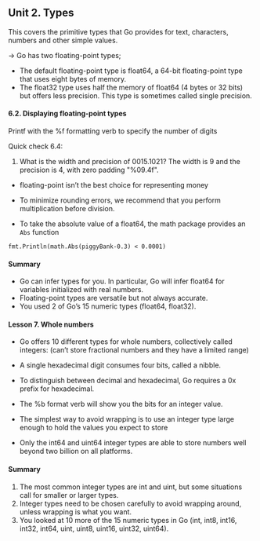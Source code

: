 ## Unit 2. Types
This covers the primitive types that Go provides for text, characters, numbers and other simple values.

-> Go has two floating-point types;
- The default floating-point type is float64, a 64-bit floating-point type that uses eight bytes of memory.
- The float32 type uses half the memory of float64 (4 bytes or 32 bits) but offers less precision. This type is sometimes called single precision.

#### 6.2. Displaying floating-point types
Printf with the %f formatting verb to specify the number of digits

Quick check 6.4: 
1. What is the width and precision of 0015.1021?
The width is 9 and the precision is 4, with zero padding "%09.4f".

- floating-point isn’t the best choice for representing money
- To minimize rounding errors, we recommend that you perform multiplication
before division.

- To take the absolute value of a float64, the math package provides an ```Abs``` function

```fmt.Println(math.Abs(piggyBank-0.3) < 0.0001)```

#### Summary
- Go can infer types for you. In particular, Go will infer float64 for variables initialized with real numbers.
- Floating-point types are versatile but not always accurate.
- You used 2 of Go’s 15 numeric types (float64, float32).


#### Lesson 7. Whole numbers
- Go offers 10 different types for whole numbers, collectively called integers: (can’t store fractional numbers and they have a limited range)

- A single hexadecimal digit consumes four bits, called a nibble.
- To distinguish between decimal and hexadecimal, Go requires a 0x prefix for hexadecimal.

- The %b format verb will show you the bits for an integer value.
- The simplest way to avoid wrapping is to use an integer type large enough to hold the values you expect to store

- Only the int64 and uint64 integer
types are able to store numbers well beyond two billion on all platforms.

#### Summary
1. The most common integer types are int and uint, but some situations
call for smaller or larger types.
2. Integer types need to be chosen carefully to avoid wrapping around, unless
wrapping is what you want.
3. You looked at 10 more of the 15 numeric types in Go (int, int8, int16,
int32, int64, uint, uint8, uint16, uint32, uint64).